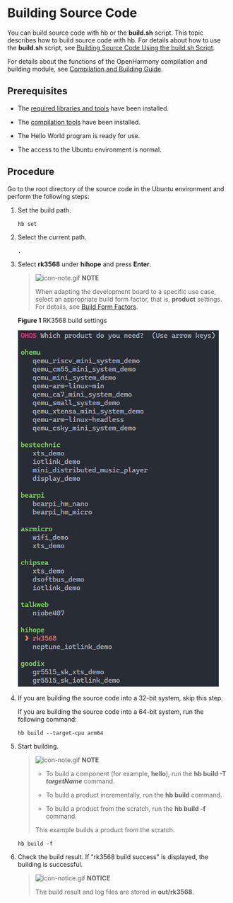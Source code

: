 # Building Source Code


You can build source code with hb or the **build.sh** script. This topic describes how to build source code with hb. For details about how to use the **build.sh** script, see [Building Source Code Using the build.sh Script](quickstart-pkg-common-build.md).


For details about the functions of the OpenHarmony compilation and building module, see [Compilation and Building Guide](../subsystems/subsys-build-all.md).


## Prerequisites

- The [required libraries and tools](quickstart-pkg-install_package.md) have been installed.

- The [compilation tools](quickstart-pkg-install_tool.md) have been installed.

- The Hello World program is ready for use.

- The access to the Ubuntu environment is normal.


## Procedure

Go to the root directory of the source code in the Ubuntu environment and perform the following steps:

1. Set the build path.
   
   ```
   hb set
   ```

2. Select the current path.
   
   ```
   .
   ```

3. Select **rk3568** under **hihope** and press **Enter**.
   > ![icon-note.gif](public_sys-resources/icon-note.gif) **NOTE**
   >
   > When adapting the development board to a specific use case, select an appropriate build form factor, that is, **product** settings. For details, see [Build Form Factors](quickstart-appendix-compiledform.md).

     **Figure 1** RK3568 build settings 
  
   ![quickstart-standard-rk3568-build](figures/quickstart-standard-rk3568-build.png)

4. If you are building the source code into a 32-bit system, skip this step.
   
   If you are building the source code into a 64-bit system, run the following command:

   
   ```
   hb build --target-cpu arm64
   ```

5. Start building.
   > ![icon-note.gif](public_sys-resources/icon-note.gif) **NOTE**
   > - To build a component (for example, **hello**), run the **hb build -T *targetName*** command.
   > 
   > - To build a product incrementally, run the **hb build** command.
   > 
   > - To build a product from the scratch, run the **hb build -f** command.
   > 
   > This example builds a product from the scratch.

   
   ```
   hb build -f
   ```

6. Check the build result. If "rk3568 build success" is displayed, the building is successful.
   > ![icon-notice.gif](public_sys-resources/icon-notice.gif) **NOTICE**
   >
   > The build result and log files are stored in **out/rk3568**.
